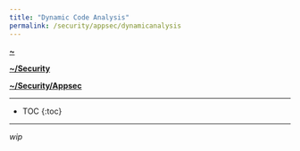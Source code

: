 ```yaml
---
title: "Dynamic Code Analysis"
permalink: /security/appsec/dynamicanalysis
---
```


**[~](../../../README.md)**

**[~/Security](../../security.md)**

**[~/Security/Appsec](../appsec.md)**

---

* TOC
{:toc}

---

_wip_
